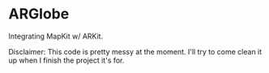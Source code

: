 # ARGlobe
Integrating MapKit w/ ARKit.

Disclaimer: This code is pretty messy at the moment. I'll try to come clean it up when I finish the project it's for. 


